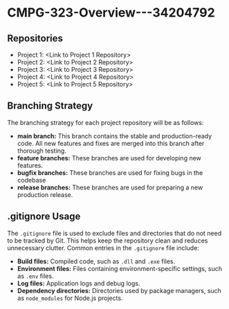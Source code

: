 # CMPG-323-Overview---34204792
## Repositories
- Project 1: <Link to Project 1 Repository>
- Project 2: <Link to Project 2 Repository>
- Project 3: <Link to Project 3 Repository>
- Project 4: <Link to Project 4 Repository>
- Project 5: <Link to Project 5 Repository>

## Branching Strategy
The branching strategy for each project repository will be as follows:

- **main branch:** This branch contains the stable and production-ready code. All new features and fixes are merged into this branch after thorough testing.
- **feature branches:** These branches are used for developing new features.
- **bugfix branches:** These branches are used for fixing bugs in the codebase
- **release branches:** These branches are used for preparing a new production release.

## .gitignore Usage
The `.gitignore` file is used to exclude files and directories that do not need to be tracked by Git. This helps keep the repository clean and reduces unnecessary clutter. Common entries in the `.gitignore` file include:

- **Build files:** Compiled code, such as `.dll` and `.exe` files.
- **Environment files:** Files containing environment-specific settings, such as `.env` files.
- **Log files:** Application logs and debug logs.
- **Dependency directories:** Directories used by package managers, such as `node_modules` for Node.js projects.
